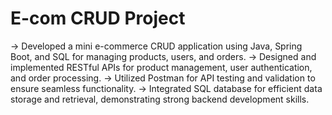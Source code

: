 # E-com CRUD Project

-> Developed a mini e-commerce CRUD application using Java, Spring Boot, and SQL for managing products, users, and orders.
-> Designed and implemented RESTful APIs for product management, user authentication, and order processing.
-> Utilized Postman for API testing and validation to ensure seamless functionality.
-> Integrated SQL database for efficient data storage and retrieval, demonstrating strong backend development skills.
 
